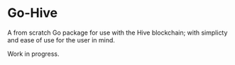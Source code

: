 # Go-Hive

A from scratch Go package for use with the Hive blockchain; with simplicty and ease of use for the user in mind.

Work in progress.
